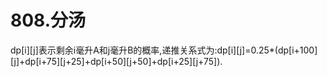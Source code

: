 # 808.分汤

dp[i][j]表示剩余i毫升A和j毫升B的概率,递推关系式为:dp[i][j]=0.25*(dp[i+100][j]+dp[i+75][j+25]+dp[i+50][j+50]+dp[i+25][j+75]).
